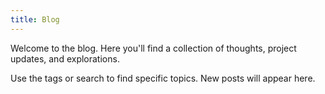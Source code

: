 ```yaml
---
title: Blog
---
```


Welcome to the blog. Here you'll find a collection of thoughts, project updates, and explorations.

Use the tags or search to find specific topics. New posts will appear here.
